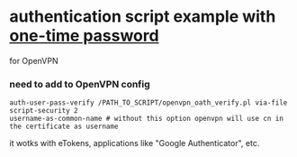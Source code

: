 # authentication script example with [one-time password](https://en.wikipedia.org/wiki/One-time_password)
for OpenVPN


### need to add to OpenVPN config

```
auth-user-pass-verify /PATH_TO_SCRIPT/openvpn_oath_verify.pl via-file
script-security 2
username-as-common-name # without this option openvpn will use cn in the certificate as username
```

it wotks with eTokens, applications like "Google Authenticator", etc.
